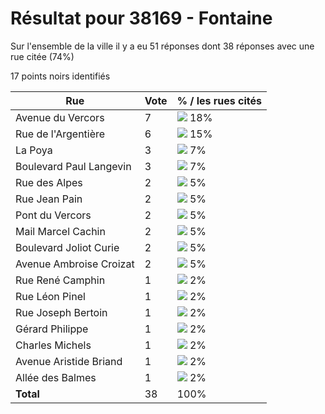 # Résultat pour 38169 - Fontaine

Sur l'ensemble de la ville il y a eu 51 réponses dont 38 réponses avec une rue citée (74%)

17 points noirs identifiés

| Rue | Vote | % / les rues cités|
|-----|------|-------------------|
| Avenue du Vercors | 7 | <img src="../../img/bar_18.gif" />&nbsp;18%|
| Rue de l'Argentière | 6 | <img src="../../img/bar_15.gif" />&nbsp;15%|
| La Poya | 3 | <img src="../../img/bar_7.gif" />&nbsp;7%|
| Boulevard Paul Langevin | 3 | <img src="../../img/bar_7.gif" />&nbsp;7%|
| Rue des Alpes | 2 | <img src="../../img/bar_5.gif" />&nbsp;5%|
| Rue Jean Pain | 2 | <img src="../../img/bar_5.gif" />&nbsp;5%|
| Pont du Vercors | 2 | <img src="../../img/bar_5.gif" />&nbsp;5%|
| Mail Marcel Cachin | 2 | <img src="../../img/bar_5.gif" />&nbsp;5%|
| Boulevard Joliot Curie | 2 | <img src="../../img/bar_5.gif" />&nbsp;5%|
| Avenue Ambroise Croizat | 2 | <img src="../../img/bar_5.gif" />&nbsp;5%|
| Rue René Camphin | 1 | <img src="../../img/bar_2.gif" />&nbsp;2%|
| Rue Léon Pinel | 1 | <img src="../../img/bar_2.gif" />&nbsp;2%|
| Rue Joseph Bertoin | 1 | <img src="../../img/bar_2.gif" />&nbsp;2%|
| Gérard Philippe | 1 | <img src="../../img/bar_2.gif" />&nbsp;2%|
| Charles Michels | 1 | <img src="../../img/bar_2.gif" />&nbsp;2%|
| Avenue Aristide Briand | 1 | <img src="../../img/bar_2.gif" />&nbsp;2%|
| Allée des Balmes | 1 | <img src="../../img/bar_2.gif" />&nbsp;2%|
| **Total** | 38 | 100%|
